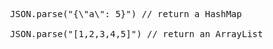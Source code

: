 <pre>
  JSON.parse("{\"a\": 5}") // return a HashMap

  JSON.parse("[1,2,3,4,5]") // return an ArrayList
</pre>

